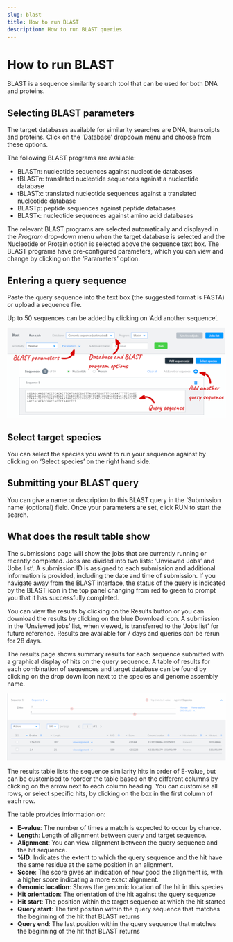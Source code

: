 ```yaml
---
slug: blast
title: How to run BLAST
description: How to run BLAST queries
---
```


# How to run BLAST

BLAST is a sequence similarity search tool that can be used for both DNA and proteins. 

## Selecting BLAST parameters

The target databases available for similarity searches are DNA, transcripts and proteins. Click on the ‘Database’ dropdown menu and choose from these options. 

The following BLAST programs are available:
- BLASTn: nucleotide sequences against nucleotide databases
- tBLASTn: translated nucleotide sequences against a nucleotide database
- tBLASTx: translated nucleotide sequences against a translated nucleotide database
- BLASTp: peptide sequences against peptide databases
- BLASTx: nucleotide sequences against amino acid databases


The relevant BLAST programs are selected automatically and displayed in the *Program* drop-down menu when the target database is selected and the Nucleotide or Protein option is selected above the sequence text box. The BLAST programs have pre-configured parameters, which you can view and change by clicking on the ‘Parameters’ option.

## Entering a query sequence

Paste the query sequence into the text box (the suggested format is FASTA) or upload a sequence file.
 
Up to 50 sequences can be added by clicking on ‘Add another sequence’.

![The BLAST submission page](media/BLAST.png)

## Select target species

You can select the species you want to run your sequence against by clicking on ‘Select species’ on the right hand side.

## Submitting your BLAST query

You can give a name or description to this BLAST query in the ‘Submission name’ (optional) field. Once your parameters are set, click RUN to start the search.

## What does the result table show

The submissions page will show the jobs that are currently running or recently completed. Jobs are divided into two lists: ‘Unviewed Jobs’ and ‘Jobs list’. A submission ID is assigned to each submission and additional information is provided, including the date and time of submission. If you navigate away from the BLAST interface, the status of the query is indicated by the BLAST icon in the top panel changing from red to green to prompt you that it has successfully completed.

You can view the results by clicking on the Results button or you can download the results by clicking on the blue Download icon. A submission in the ‘Unviewed jobs’ list, when viewed, is transferred to the ‘Jobs list’ for future reference. Results are available for 7 days and queries can be rerun for 28 days.

The results page shows summary results for each sequence submitted with a graphical display of hits on the query sequence. A table of results for each combination of sequences and target database can be found by clicking on the drop down icon next to the species and genome assembly name.

![BLAST results page](media/Blast_results.png)

The results table lists the sequence similarity hits in order of E-value, but can be customised to reorder the table based on the different columns by clicking on the arrow next to each column heading. You can customise all rows, or select specific hits, by clicking on the box in the first column of each row.

The table provides information on:
- **E-value**: The number of times a match is expected to occur by chance.
- **Length**: Length of alignment between query and target sequence.
- **Alignment**: You can view alignment between the query sequence and the hit sequence.
- **%ID**: Indicates the extent to which the query sequence and the hit have the same residue at the same position in an alignment. 
- **Score**: The score gives an indication of how good the alignment is, with a higher score indicating a more exact alignment.
- **Genomic location**: Shows the genomic location of the hit in this species
- **Hit orientation**: The orientation of the hit against the query sequence
- **Hit start**: The position within the target sequence at which the hit started
- **Query start**: The first position within the query sequence that matches the beginning of the hit that BLAST returns
- **Query end**: The last position within the query sequence that matches the beginning of the hit that BLAST returns

